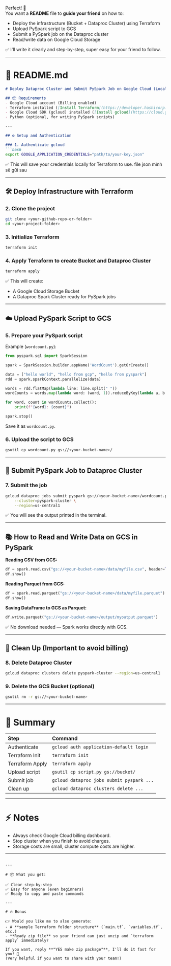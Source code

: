 Perfect! 🚀  
You want a **README** file to **guide your friend** on how to:

- Deploy the infrastructure (Bucket + Dataproc Cluster) using Terraform
- Upload PySpark script to GCS
- Submit a PySpark job on the Dataproc cluster
- Read/write data on Google Cloud Storage

✅ I'll write it clearly and step-by-step, super easy for your friend to follow.

---

# 📄 README.md

```markdown
# Deploy Dataproc Cluster and Submit PySpark Job on Google Cloud (Local Setup)

## 📦 Requirements
- Google Cloud account (Billing enabled)
- Terraform installed ([Install Terraform](https://developer.hashicorp.com/terraform/tutorials/aws-get-started/install-cli))
- Google Cloud SDK (gcloud) installed ([Install gcloud](https://cloud.google.com/sdk/docs/install))
- Python (optional, for writing PySpark scripts)

---

## ⚙️ Setup and Authentication

### 1. Authenticate gcloud
```bash
export GOOGLE_APPLICATION_CREDENTIALS="path/to/your-key.json" 
```
✅ This will save your credentials locally for Terraform to use.
file json mình sẽ gửi sau 

---

## 🛠 Deploy Infrastructure with Terraform

### 2. Clone the project
```bash
git clone <your-github-repo-or-folder>
cd <your-project-folder>
```

### 3. Initialize Terraform
```bash
terraform init
```

### 4. Apply Terraform to create Bucket and Dataproc Cluster
```bash
terraform apply
```
✅ This will create:
- A Google Cloud Storage Bucket
- A Dataproc Spark Cluster ready for PySpark jobs

---

## ☁️ Upload PySpark Script to GCS

### 5. Prepare your PySpark script
Example (`wordcount.py`):
```python
from pyspark.sql import SparkSession

spark = SparkSession.builder.appName('WordCount').getOrCreate()

data = ["hello world", "hello from gcp", "hello from pyspark"]
rdd = spark.sparkContext.parallelize(data)

words = rdd.flatMap(lambda line: line.split(" "))
wordCounts = words.map(lambda word: (word, 1)).reduceByKey(lambda a, b: a + b)

for word, count in wordCounts.collect():
    print(f"{word}: {count}")

spark.stop()
```

Save it as `wordcount.py`.

### 6. Upload the script to GCS
```bash
gsutil cp wordcount.py gs://<your-bucket-name>/
```

---

## 🚀 Submit PySpark Job to Dataproc Cluster

### 7. Submit the job
```bash
gcloud dataproc jobs submit pyspark gs://<your-bucket-name>/wordcount.py \
    --cluster=pyspark-cluster \
    --region=us-central1
```

✅ You will see the output printed in the terminal.

---

## 📚 How to Read and Write Data on GCS in PySpark

**Reading CSV from GCS:**
```python
df = spark.read.csv("gs://<your-bucket-name>/data/myfile.csv", header=True, inferSchema=True)
df.show()
```

**Reading Parquet from GCS:**
```python
df = spark.read.parquet("gs://<your-bucket-name>/data/myfile.parquet")
df.show()
```

**Saving DataFrame to GCS as Parquet:**
```python
df.write.parquet("gs://<your-bucket-name>/output/myoutput.parquet")
```

✅ No download needed — Spark works directly with GCS.

---

## 🧹 Clean Up (Important to avoid billing)

### 8. Delete Dataproc Cluster
```bash
gcloud dataproc clusters delete pyspark-cluster --region=us-central1
```

### 9. Delete the GCS Bucket (optional)
```bash
gsutil rm -r gs://<your-bucket-name>
```

---

# 🎯 Summary

| Step | Command |
|:-----|:--------|
| Authenticate | `gcloud auth application-default login` |
| Terraform Init | `terraform init` |
| Terraform Apply | `terraform apply` |
| Upload script | `gsutil cp script.py gs://bucket/` |
| Submit job | `gcloud dataproc jobs submit pyspark ...` |
| Clean up | `gcloud dataproc clusters delete ...` |

---

# ⚡ Notes
- Always check Google Cloud billing dashboard.
- Stop cluster when you finish to avoid charges.
- Storage costs are small, cluster compute costs are higher.

---
```

---

# 📦 What you get:

✅ Clear step-by-step  
✅ Easy for anyone (even beginners)  
✅ Ready to copy and paste commands

---

# 🔥 Bonus

👉 Would you like me to also generate:
- A **sample Terraform folder structure** (`main.tf`, `variables.tf`, etc.)
- **Ready zip file** so your friend can just unzip and `terraform apply` immediately?

If you want, reply **"YES make zip package"**, I'll do it fast for you! 🚀  
(Very helpful if you want to share with your team!)